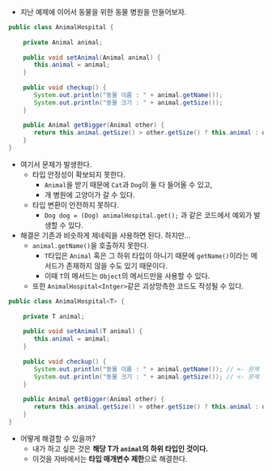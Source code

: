 - 지난 예제에 이어서 동물을 위한 동물 병원을 만들어보자.
```java
public class AnimalHospital {  
  
    private Animal animal;  
      
    public void setAnimal(Animal animal) {  
       this.animal = animal;  
    }  
      
    public void checkup() {  
       System.out.println("동물 이름 : " + animal.getName());  
       System.out.println("동물 크기 : " + animal.getSize());  
    }  
      
    public Animal getBigger(Animal other) {  
       return this.animal.getSize() > other.getSize() ? this.animal : other;  
    }  
}
```
- 여기서 문제가 발생한다.
	- 타입 안정성이 확보되지 못한다.
		- `Animal`을 받기 때문에 `Cat`과 `Dog`이 둘 다 들어올 수 있고, 
		- 개 병원에 고양이가 갈 수 있다.
	- 타입 변환이 안전하지 못하다.
		- `Dog dog = (Dog) animalHospital.get();` 과 같은 코드에서 예외가 발생할 수 있다.
- 해결은 기존과 비슷하게 제네릭을 사용하면 된다. 하지만...
	- `animal.getName()`을 호출하지 못한다.
		- `T`타입은 `Animal` 혹은 그 하위 타입이 아니기 때문에 `getName()`이라는 메서드가 존재하지 않을 수도 있기 때문이다.
		- 이때 `T`의 메서드는 `Object`의 메서드만을 사용할 수 있다.
	- 또한 `AnimalHospital<Intger>`같은 괴상망측한 코드도 작성될 수 있다.
```java
public class AnimalHospital<T> {  
  
    private T animal;  
      
    public void setAnimal(T animal) {  
       this.animal = animal;  
    }  
      
    public void checkup() {  
       System.out.println("동물 이름 : " + animal.getName()); // <- 문제  
       System.out.println("동물 크기 : " + animal.getSize()); // <- 문제  
    }  
      
    public Animal getBigger(Animal other) {  
       return this.animal.getSize() > other.getSize() ? this.animal : other; // <- 문제  
    }  
}
```
- 어떻게 해결할 수 있을까?
	- 내가 하고 싶은 것은 **해당 T가 `animal`의 하위 타입인 것이다.**
	- 이것을 자바에서는 **타입 매개변수 제한**으로 해결한다.